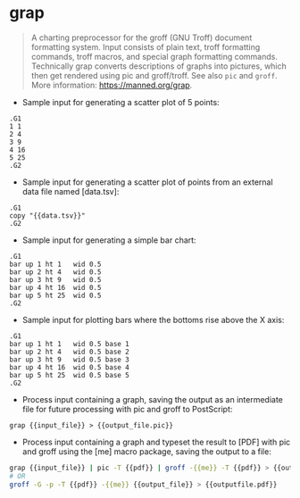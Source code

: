 # grap

> A charting preprocessor for the groff (GNU Troff) document formatting system.
> Input consists of plain text, troff formatting commands, troff macros, and special graph formatting commands.
> Technically grap converts descriptions of graphs into pictures, which then get rendered using pic and groff/troff.
> See also `pic` and `groff`.
> More information: <https://manned.org/grap>.

- Sample input for generating a scatter plot of 5 points:

```troff
.G1
1 1
2 4
3 9
4 16
5 25
.G2
```

- Sample input for generating a scatter plot of points from an external data
  file named [data.tsv]:

```troff
.G1
copy "{{data.tsv}}"
.G2
```

- Sample input for generating a simple bar chart:

```troff
.G1
bar up 1 ht 1   wid 0.5
bar up 2 ht 4   wid 0.5
bar up 3 ht 9   wid 0.5
bar up 4 ht 16  wid 0.5
bar up 5 ht 25  wid 0.5
.G2
```

- Sample input for plotting bars where the bottoms rise above the X axis:

```troff
.G1
bar up 1 ht 1   wid 0.5 base 1
bar up 2 ht 4   wid 0.5 base 2
bar up 3 ht 9   wid 0.5 base 3
bar up 4 ht 16  wid 0.5 base 4
bar up 5 ht 25  wid 0.5 base 5
.G2
```

- Process input containing a graph, saving the output as an intermediate file
  for future processing with pic and groff to PostScript:

`grap {{input_file}} > {{output_file.pic}}`

- Process input containing a graph and typeset the result to [PDF] with pic
  and groff using the [me] macro package, saving the output to a file:

```bash
grap {{input_file}} | pic -T {{pdf}} | groff -{{me}} -T {{pdf}} > {{outputfile.pdf}}
# OR
groff -G -p -T {{pdf}} -{{me}} {{output_file}} > {{outputfile.pdf}}
```
